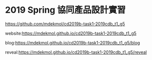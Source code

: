 # 2019 Spring 協同產品設計實習
https://github.com/mdekmol/cd2019b-task1-2019cdb_t1_g5

website:https://mdekmol.github.io/cd2019b-task1-2019cdb_t1_g5

blog:https://mdekmol.github.io/cd2019b-task1-2019cdb_t1_g5/blog

reveal:https://mdekmol.github.io/cd2019b-task1-2019cdb_t1_g5/reveal
